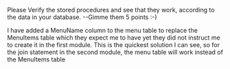 Please Verify the stored procedures and see that they work, according to the data in your database. --Gimme them 5 points :-)

I have added a MenuName column to the menu table to replace the MenuItems table which they expect me to have yet they did not instruct me to create it in the first module. This is the quickest solution I can see, so for the join statement in the second module, the menu table will work instead of the MenuItems table
